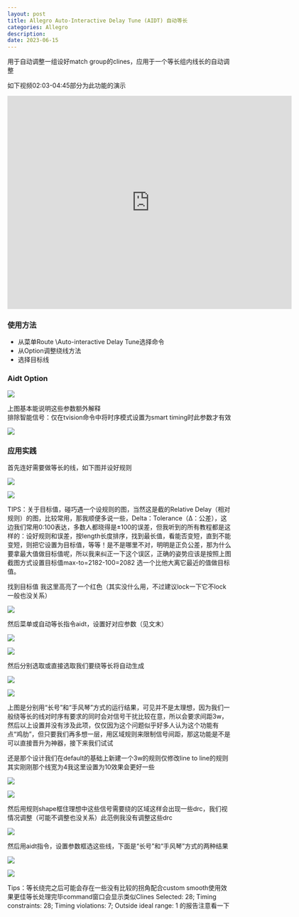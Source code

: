 ```yaml
---
layout: post
title: Allegro Auto-Interactive Delay Tune (AIDT) 自动等长
categories: Allegro
description: 
date: 2023-06-15
---
```


用于自动调整一组设好match group的clines，应用于一个等长组内线长的自动调整

如下视频02:03-04:45部分为此功能的演示

<iframe frameborder="0" src="https://v.qq.com/txp/iframe/player.html?vid=u05222pbpop" allowfullscreen="true" width="640" height="480"></iframe>

### 使用方法

- 从菜单Route \Auto-interactive Delay Tune选择命令
- 从Option调整绕线方法
- 选择目标线

### Aidt Option

![](http://a1024.synology.me:222/images/blog2022/aidt14.jpg)

上图基本能说明这些参数额外解释  
排除智能信号：仅在tvision命令中将时序模式设置为smart timing时此参数才有效

![](http://a1024.synology.me:222/images/blog2022/aidt15.jpg)


### 应用实践

首先连好需要做等长的线，如下图并设好规则

![](http://a1024.synology.me:222/images/blog2022/aidt4.png)

![](http://a1024.synology.me:222/images/blog2022/aidt3.png)

TIPS：关于目标值，碰巧遇一个设规则的图，当然这是截的Relative Delay（相对规则）的图，比较常用，那我顺便多说一些，Delta：Tolerance（Δ：公差），这边我们常用0:100表达，多数人都晓得是±100的误差，但我听到的所有教程都是这样的：设好规则和误差，按length长度排序，找到最长值，看能否变短，直到不能变短，则把它设置为目标值，等等！是不是哪里不对，明明是正负公差，那为什么要拿最大值做目标值呢，所以我来纠正一下这个误区，正确的姿势应该是按照上图截图方式设置目标值max-to=2182-100=2082 选一个比他大离它最近的值做目标值。

找到目标值 我这里高亮了一个红色（其实没什么用，不过建议lock一下它不lock一般也没关系）

![](http://a1024.synology.me:222/images/blog2022/aidt7.png)

然后菜单或自动等长指令aidt，设置好对应参数（见文末）

![](http://a1024.synology.me:222/images/blog2022/aidt5.png)

![](http://a1024.synology.me:222/images/blog2022/aidt6.png)

然后分别选取或直接选取我们要绕等长将自动生成

![](http://a1024.synology.me:222/images/blog2022/aidt8.png)

![](http://a1024.synology.me:222/images/blog2022/aidt9.png)

上图是分别用“长号”和“手风琴”方式的运行结果，可见并不是太理想，因为我们一般绕等长的线对时序有要求的同时会对信号干扰比较在意，所以会要求间距3w，然后以上设置并没有涉及此项，仅仅因为这个问题似乎好多人认为这个功能有点“鸡肋”，但只要我们再多想一层，用区域规则来限制信号间距，那这功能是不是可以直接晋升为神器，接下来我们试试

还是那个设计我们在default的基础上新建一个3w的规则仅修改line to line的规则其实刚刚那个线宽为4我这里设置为10效果会更好一些

![](http://a1024.synology.me:222/images/blog2022/aidt11.png)

![](http://a1024.synology.me:222/images/blog2022/aidt10.png)

然后用规则shape框住理想中这些信号需要绕的区域这样会出现一些drc，我们视情况调整（可能不调整也没关系）此范例我没有调整这些drc

![](http://a1024.synology.me:222/images/blog2022/aidt12.png)

然后用aidt指令，设置参数框选这些线，下面是“长号”和“手风琴”方式的两种结果

![](http://a1024.synology.me:222/images/blog2022/aidt2.png)

![](http://a1024.synology.me:222/images/blog2022/aidt13.png)

Tips：等长绕完之后可能会存在一些没有比较的拐角配合custom smooth使用效果更佳等长处理完毕command窗口会显示类似Clines Selected: 28; Timing constraints: 28; Timing violations: 7; Outside ideal range: 1 的报告注意看一下

